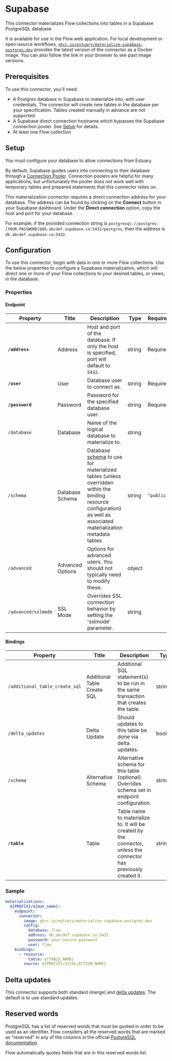 
# Supabase

This connector materializes Flow collections into tables in a Supabase PostgreSQL database.

It is available for use in the Flow web application. For local development or open-source workflows, [`ghcr.io/estuary/materialize-supabase-postgres:dev`](https://ghcr.io/estuary/materialize-supabase-postgres:dev) provides the latest version of the connector as a Docker image. You can also follow the link in your browser to see past image versions.

## Prerequisites

To use this connector, you'll need:

- A Postgres database in Supabase to materialize into, with user credentials.
  The connector will create new tables in the database per your specification. Tables created manually in advance are not supported.
- A Supabase direct connection hostname which bypasses the Supabase connection pooler.
  See [Setup](#setup) for details.
- At least one Flow collection

## Setup

You must configure your database to allow connections from Estuary.

By default, Supabase guides users into connecting to their database through a
[Connection Pooler](https://supabase.com/docs/guides/database/connecting-to-postgres#connection-pooler).
Connection poolers are helpful for many applications, but unfortunately the pooler
does not work well with temporary tables and prepared statements that this connector relies on.

This materialization connector requires a direct connection address for your database.
The address can be found by clicking on the **Connect** button in your Supabase dashboard.
Under the **Direct connection** option, copy the host and port for your database.

For example, if the provided connection string is `postgresql://postgres:[YOUR-PASSWORD]@db.abcdef.supabase.co:5432/postgres`, then the address is `db.abcdef.supabase.co:5432`.

## Configuration

To use this connector, begin with data in one or more Flow collections.
Use the below properties to configure a Supabase materialization, which will direct one or more of your Flow collections to your desired tables, or views, in the database.

### Properties

#### Endpoint

| Property | Title | Description | Type | Required/Default |
| --- | --- | --- | --- | --- |
| **`/address`** | Address | Host and port of the database. If only the host is specified, port will default to `5432`. | string | Required |
| **`/user`** | User | Database user to connect as. | string | Required |
| **`/password`** | Password | Password for the specified database user. | string | Required |
| `/database` | Database | Name of the logical database to materialize to. | string |   |
| `/schema` | Database Schema | Database [schema](https://www.postgresql.org/docs/current/ddl-schemas.html) to use for materialized tables (unless overridden within the binding resource configuration) as well as associated materialization metadata tables | string | `"public"` |
| `/advanced` | Advanced Options | Options for advanced users. You should not typically need to modify these. | object |   |
| `/advanced/sslmode` | SSL Mode | Overrides SSL connection behavior by setting the 'sslmode' parameter. | string |   |

#### Bindings

| Property | Title | Description | Type | Required/Default |
| --- | --- | --- | --- | --- |
| `/additional_table_create_sql` | Additional Table Create SQL | Additional SQL statement(s) to be run in the same transaction that creates the table. | string  |   |
| `/delta_updates` | Delta Update | Should updates to this table be done via delta updates. | boolean | `false` |
| `/schema` | Alternative Schema | Alternative schema for this table (optional). Overrides schema set in endpoint configuration. | string |   |
| **`/table`** | Table | Table name to materialize to. It will be created by the connector, unless the connector has previously created it. | string | Required |

### Sample

```yaml
materializations:
  ${PREFIX}/${mat_name}:
    endpoint:
      connector:
        image: ghcr.io/estuary/materialize-supabase-postgres:dev
        config:
          database: flow
          address: db.abcdef.supabase.co:5432
          password: your-secure-password
          user: flow
    bindings:
      - resource:
          table: ${TABLE_NAME}
        source: ${PREFIX}/${COLLECTION_NAME}
```

## Delta updates

This connector supports both standard (merge) and [delta updates](/concepts/materialization/#delta-updates).
The default is to use standard updates.

## Reserved words

PostgreSQL has a list of reserved words that must be quoted in order to be used as an identifier.
Flow considers all the reserved words that are marked as "reserved" in any of the columns in the official [PostgreSQL documentation](https://www.postgresql.org/docs/current/sql-keywords-appendix.html).

Flow automatically quotes fields that are in this reserved words list.
